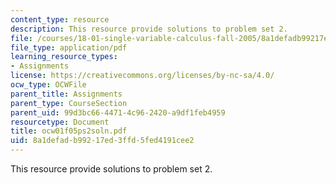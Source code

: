 ```yaml
---
content_type: resource
description: This resource provide solutions to problem set 2.
file: /courses/18-01-single-variable-calculus-fall-2005/8a1defadb99217ed3ffd5fed4191cee2_ocw01f05ps2soln.pdf
file_type: application/pdf
learning_resource_types:
- Assignments
license: https://creativecommons.org/licenses/by-nc-sa/4.0/
ocw_type: OCWFile
parent_title: Assignments
parent_type: CourseSection
parent_uid: 99d3bc66-4471-4c96-2420-a9df1feb4959
resourcetype: Document
title: ocw01f05ps2soln.pdf
uid: 8a1defad-b992-17ed-3ffd-5fed4191cee2
---
```

This resource provide solutions to problem set 2.